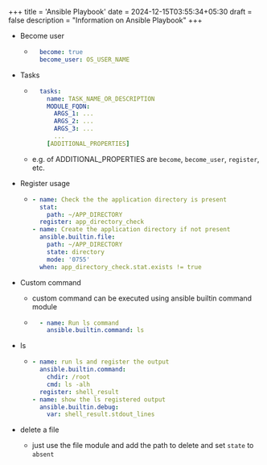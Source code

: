 +++
title = 'Ansible Playbook'
date = 2024-12-15T03:55:34+05:30
draft = false
description = "Information on Ansible Playbook"
+++

- Become user
  - ```yaml
      become: true
      become_user: OS_USER_NAME
    ```

- Tasks
  - ```yaml
      tasks:
        name: TASK_NAME_OR_DESCRIPTION
        MODULE_FQDN:
          ARGS_1: ...
          ARGS_2: ...
          ARGS_3: ...
          ...
        [ADDITIONAL_PROPERTIES]
    ```
  - e.g. of ADDITIONAL_PROPERTIES are `become`, `become_user`, `register`, etc.

- Register usage
  - ```yaml
    - name: Check the the application directory is present
      stat:
        path: ~/APP_DIRECTORY
      register: app_directory_check
    - name: Create the application directory if not present
      ansible.builtin.file:
        path: ~/APP_DIRECTORY
        state: directory
        mode: '0755'
      when: app_directory_check.stat.exists != true
    ```

- Custom command
  - custom command can be executed using ansible builtin command module
  - ```yaml
      - name: Run ls command
        ansible.builtin.command: ls
    ```
- ls
  - ```yaml
    - name: run ls and register the output
      ansible.builtin.command:
        chdir: /root
        cmd: ls -alh
      register: shell_result
    - name: show the ls registered output
      ansible.builtin.debug:
        var: shell_result.stdout_lines
    ```
- delete a file
  - just use the file module and add the path to delete and set `state` to `absent`
